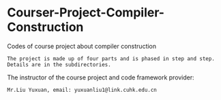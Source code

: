 # Courser-Project-Compiler-Construction
Codes of course project about compiler construction

    The project is made up of four parts and is phased in step and step. Details are in the subdirectories.

The instructor of the course project and code framework provider: 
    
    Mr.Liu Yuxuan, email: yuxuanliu1@link.cuhk.edu.cn
